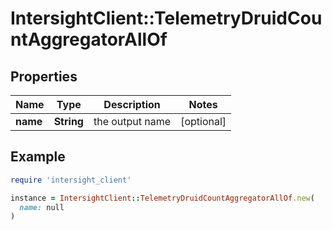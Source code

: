 # IntersightClient::TelemetryDruidCountAggregatorAllOf

## Properties

| Name | Type | Description | Notes |
| ---- | ---- | ----------- | ----- |
| **name** | **String** | the output name | [optional] |

## Example

```ruby
require 'intersight_client'

instance = IntersightClient::TelemetryDruidCountAggregatorAllOf.new(
  name: null
)
```

